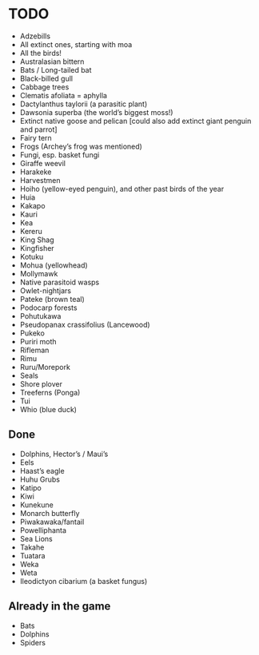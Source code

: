 # TODO

- Adzebills
- All extinct ones, starting with moa
- All the birds!
- Australasian bittern
- Bats / Long-tailed bat
- Black-billed gull
- Cabbage trees
- Clematis afoliata = aphylla
- Dactylanthus taylorii (a parasitic plant)
- Dawsonia superba (the world’s biggest moss!)
- Extinct native goose and pelican [could also add extinct giant penguin and parrot]
- Fairy tern
- Frogs (Archey’s frog was mentioned)
- Fungi, esp. basket fungi
- Giraffe weevil
- Harakeke
- Harvestmen
- Hoiho (yellow-eyed penguin), and other past birds of the year
- Huia
- Kakapo
- Kauri
- Kea
- Kereru
- King Shag
- Kingfisher
- Kotuku
- Mohua (yellowhead)
- Mollymawk
- Native parasitoid wasps
- Owlet-nightjars
- Pateke (brown teal)
- Podocarp forests
- Pohutukawa
- Pseudopanax crassifolius (Lancewood)
- Pukeko
- Puriri moth
- Rifleman
- Rimu
- Ruru/Morepork
- Seals
- Shore plover
- Treeferns (Ponga)
- Tui
- Whio (blue duck)

## Done

- Dolphins, Hector’s / Maui’s
- Eels
- Haast’s eagle
- Huhu Grubs
- Katipo
- Kiwi
- Kunekune
- Monarch butterfly
- Piwakawaka/fantail
- Powelliphanta
- Sea Lions
- Takahe
- Tuatara
- Weka
- Weta
- Ileodictyon cibarium (a basket fungus)

## Already in the game

- Bats
- Dolphins
- Spiders
